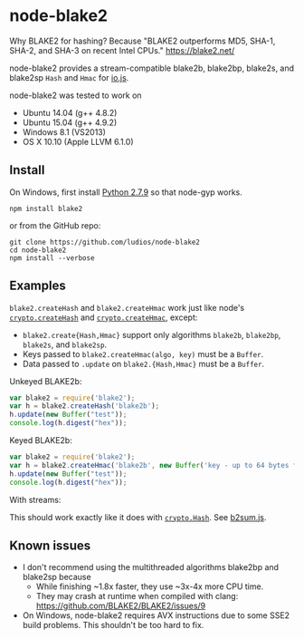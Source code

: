 node-blake2
===

Why BLAKE2 for hashing?  Because "BLAKE2 outperforms MD5, SHA-1, SHA-2,
and SHA-3 on recent Intel CPUs." https://blake2.net/

node-blake2 provides a stream-compatible blake2b, blake2bp, blake2s,
and blake2sp `Hash` and `Hmac` for [io.js](https://iojs.org/).

node-blake2 was tested to work on
-	Ubuntu 14.04 (g++ 4.8.2)
-	Ubuntu 15.04 (g++ 4.9.2)
-	Windows 8.1 (VS2013)
-	OS X 10.10 (Apple LLVM 6.1.0)


Install
---

On Windows, first install [Python 2.7.9](https://www.python.org/downloads/release/python-279/) so that node-gyp works.

```
npm install blake2
```

or from the GitHub repo:

```
git clone https://github.com/ludios/node-blake2
cd node-blake2
npm install --verbose
```


Examples
---

`blake2.createHash` and `blake2.createHmac` work just like node's
[`crypto.createHash`](https://iojs.org/api/crypto.html#crypto_crypto_createhash_algorithm) and
[`crypto.createHmac`](https://iojs.org/api/crypto.html#crypto_crypto_createhmac_algorithm_key), except:

-	`blake2.create{Hash,Hmac}` support only algorithms `blake2b`, `blake2bp`,
	`blake2s`, and `blake2sp`.
-	Keys passed to `blake2.createHmac(algo, key)` must be a `Buffer`.
-	Data passed to `.update` on `blake2.{Hash,Hmac}` must be a `Buffer`.

Unkeyed BLAKE2b:

```js
var blake2 = require('blake2');
var h = blake2.createHash('blake2b');
h.update(new Buffer("test"));
console.log(h.digest("hex"));
```

Keyed BLAKE2b:

```js
var blake2 = require('blake2');
var h = blake2.createHmac('blake2b', new Buffer('key - up to 64 bytes for blake2b, 32 for blake2s'));
h.update(new Buffer("test"));
console.log(h.digest("hex"));
```

With streams:

This should work exactly like it does with [`crypto.Hash`](https://iojs.org/api/crypto.html#crypto_crypto_createhash_algorithm).  See [b2sum.js](https://github.com/ludios/node-blake2/blob/master/b2sum.js).


Known issues
---

-	I don't recommend using the multithreaded algorithms blake2bp and blake2sp because
	-	While finishing ~1.8x faster, they use ~3x-4x more CPU time.
	-	They may crash at runtime when compiled with clang:
		https://github.com/BLAKE2/BLAKE2/issues/9
-	On Windows, node-blake2 requires AVX instructions due to some SSE2 build
	problems.  This shouldn't be too hard to fix.
